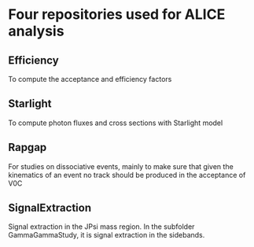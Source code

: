 # Four repositories used for ALICE analysis

## Efficiency
To compute the acceptance and efficiency factors

## Starlight
To compute photon fluxes and cross sections with Starlight model

## Rapgap

For studies on dissociative events, mainly to make sure that given the kinematics of an event no track should be produced in the acceptance of V0C

## SignalExtraction

Signal extraction in the JPsi mass region. In the subfolder GammaGammaStudy, it is signal extraction in the sidebands.
